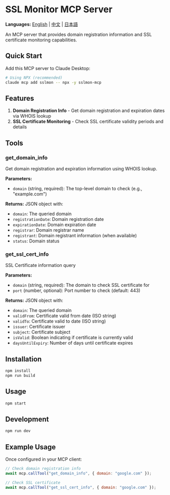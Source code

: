 # SSL Monitor MCP Server

**Languages:** [English](README.md) | [中文](README-zh.md) | [日本語](README-ja.md)

An MCP server that provides domain registration information and SSL certificate monitoring capabilities.

## Quick Start

Add this MCP server to Claude Desktop:

```bash
# Using NPX (recommended)
claude mcp add sslmon -- npx -y sslmon-mcp

```

## Features

1. **Domain Registration Info** - Get domain registration and expiration dates via WHOIS lookup
2. **SSL Certificate Monitoring** - Check SSL certificate validity periods and details

## Tools

### get_domain_info
Get domain registration and expiration information using WHOIS lookup.

**Parameters:**
- `domain` (string, required): The top-level domain to check (e.g., "example.com")

**Returns:** JSON object with:
- `domain`: The queried domain
- `registrationDate`: Domain registration date
- `expirationDate`: Domain expiration date
- `registrar`: Domain registrar name
- `registrant`: Domain registrant information (when available)
- `status`: Domain status

### get_ssl_cert_info
SSL Certificate information query

**Parameters:**
- `domain` (string, required): The domain to check SSL certificate for
- `port` (number, optional): Port number to check (default: 443)

**Returns:** JSON object with:
- `domain`: The queried domain
- `validFrom`: Certificate valid from date (ISO string)
- `validTo`: Certificate valid to date (ISO string)
- `issuer`: Certificate issuer
- `subject`: Certificate subject
- `isValid`: Boolean indicating if certificate is currently valid
- `daysUntilExpiry`: Number of days until certificate expires

## Installation

```bash
npm install
npm run build
```

## Usage

```bash
npm start
```

## Development

```bash
npm run dev
```

## Example Usage

Once configured in your MCP client:

```javascript
// Check domain registration info
await mcp.callTool("get_domain_info", { domain: "google.com" });

// Check SSL certificate
await mcp.callTool("get_ssl_cert_info", { domain: "google.com" });
```
